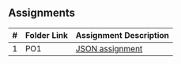 ##  Assignments

|   #   | Folder Link | Assignment Description |
| :---: | ----------- | ---------------------- |
|   1   | PO1         | [JSON assignment](https://github.com/DaneO99/3013-Algorithms/tree/main/Assignments/PO2)        |
